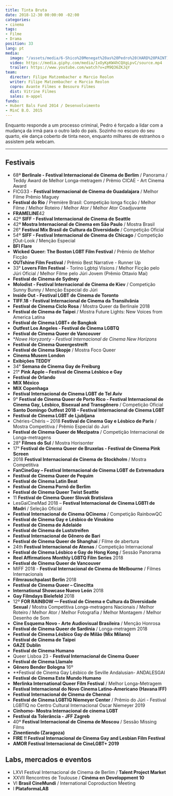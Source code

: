 ```yaml
---
title: Tinta Bruta
date: 2018-12-30 00:00:00 -02:00
categories:
- cinema
tags:
- Filme
- Drama
position: 33
lang: pt
media:
  image: "/assets/media/6-Shico%20Menegat%20as%20Pedro%20(HARD%20PAINT).jpg"
  video: https://media.giphy.com/media/1xOyKpKW4hCQXgLpvC/source.mp4
  trailer: https://www.youtube.com/watch?v=zM9Q36ZKJqY
team:
  director: Filipe Matzembacher e Marcio Reolon
  writer: Filipe Matzembacher e Marcio Reolon
  copro: Avante Filmes e Besouro Filmes
  dist: Vitrine Filmes
  sales: m-appel
funds:
- Hubert Bals Fund 2014 / Desenvolvimento
- MinC B.O. 2015
---
```


Enquanto responde a um processo criminal, Pedro é forçado a lidar com a mudança da irmã para o outro lado do país. Sozinho no escuro do seu quarto, ele dança coberto de tinta neon, enquanto milhares de estranhos o assistem pela webcam.

---

## Festivais
* 68ª **Berlinale - Festival Internacional de Cinema de Berlim** / Panorama / Teddy Award de Melhor Longa-metragem / Prêmio CICAE - Art Cinema Award
* FICG33 - **Festival Internacional de Cinema de Guadalajara** / Melhor Filme Prêmio Maguey
* **Festival do Rio** / Première Brasil: Competição longa ficção / Melhor Filme / Melhor Roteiro / Melhor Ator / Melhor Ator Coadjuvante
* **FRAMELINE**42
* 42º **SIFF - Festival Internacional de Cinema de Seattle**
* 42ª **Mostra Internacional de Cinema em São Paulo** / Mostra Brasil
* 26° **Festival Mix Brasil de Cultura da Diversidade** / Competição Oficial
* 54º **SIFF - Festival Internacional de Cinema de Chicago** / Competição ƒOut-Look / Menção Especial
* **BFI Flare**
* **Wicked Queer: The Boston LGBT Film Festival** / Prêmio de Melhor Ficção
* **OUTshine Film Festival** / Prêmio Best Narrative - Runner Up
* 33° **Lovers Film Festival** - Torino Lgbtqi Visions / Melhor Ficção pelo Júri Oficial / Melhor Filme pelo Júri Jovem (Prêmio Ottavio Mai)
* **Festival de Cinema de Sydney**
* **Molodist - Festival Internacional de Cinema de Kiev** / Competição Sunny Bunny / Menção Especial do Júri
* **Inside Out - Festival LGBT de Cinema de Toronto**
* **TIFF.18 - Festival Internacional de Cinema da Transilvânia**
* **Festival de Cinema Ciclo Rosa** / Mostra Queer da Berlinale 2018
* **Festival de Cinema de Taipei** / Mostra Future Lights: New Voices from America Latina
* **Festival de Cinema LGBT+ de Bangkok**
* **Outfest Los Angeles - Festival de Cinema LGBTQ**
* **Festival de Cinema Queer de Vancouver**
* **Nowe Horyzonty - Festival Internacional de Cinema New Horizons*
* **Festival de Cinema Queergestreift**
* **Festival de Cinema Skopje** / Mostra Foco Queer
* **Cinema Musem London**
* **Exibições TEDDY**
* 34° **Semana de Cinema Gay de Freiburg**
* 21° **Pink Apple – Festival de Cinema Lésbico e Gay**
* **Festival de Orlando**
* **MIX México**
* **MIX Copenhaga**
* **Festival Internacional de Cinema LGBT de Tel Aviv**
* 9° **Festival de Cinema Queer de Porto Rico - Festival Internacional de Cinema Gay, Lésbico, Bisexual and Transgênero** / Competição Oficial
* **Santo Domingo Outfest 2018 – Festival Internacional de Cinema LGBT**
* **Festival de Cinema LGBT de Ljubljana**
* Chéries-Chéris – 2018 **Festival de Cinema Gay e Lésbico de Paris** / Mostra Competitiva / Prêmio Especial do Juri
* **Festival de Cinema Queer de Mezipatra** / Competição Internacional de Longa-metragens
* 28° **Filmes do Sul** / Mostra Horisonter
* 17° **Festival de Cinema Queer de Bruxelas - Festival de Cinema Pink Screen**
* 2018 **Festival Internacional de Cinema de Stockholm** / Mostra Competitiva
* **FanCineGay – Festival Internacional de Cinema LGBT de Extremadura**
* **Festival de Cinema Queer de Pequim**
* **Festival de Cinema Latin Beat**
* **Festival de Cinema Pornô de Berlim**
* **Festival de Cinema Queer Twist Seattle**
* 11 **Festival de Cinema Queer Slovak Bratislava**
* LesGaiCineMad 2018 – **Festival Internacional de Cinema LGBTI de Madri** / Seleção Oficial
* **Festival Internacional de Cinema QCinema** / Competição RainbowQC
* **Festival de Cinema Gay e Lésbico de Vinokino**
* **Festival de Cinema de Adelaide**
* **Festival de Cinema de Luststreifen**
* **Festival Internacional de Gênero de Bari**
* **Festival de Cinema Queer de Shanghai** / Filme de abertura
* 24th **Festival Internacional de Atenas** / Competição Internacional
* **Festival de Cinema Lésbico e Gay de Hong Kong** / Sessão Panorama
* **Reel Affirmations Monthly LGBTQ Film Series** 2018
* **Festival de Cinema Queer de Vancouver**
* MIFF 2018 - **Festival Internacional de Cinema de Melbourne** / Filmes Internacionais
* **Filmrauschpalast Berlin** 2018
* **Festival de Cinema Queer – Cinecitta**
* **International Showcase Nuevo León** 2018
* **Gay Filmdays Bielefeld** 2018
* 12º **FOR RAINBOW — Festival de Cinema e Cultura da Diversidade Sexual** / Mostra Competitiva Longa-metragens Nacionais / Melhor Roteiro / Melhor Ator / Melhor Fotografia / Melhor Montagem / Melhor Desenho de Som
* **Cine Esquema Novo - Arte Audiovisual Brasileira** / Menção Honrosa
* **Festival de Cinema Queer de Sardinia** / Longa-metragem 2018
* **Festival de Cinema Lésbico Gay de Milão (Mix Milano)**
* **Festival de Cinema de Taipei**
* **GAZE Dublin**
* **Festival de Cinema Humano**
* Queer Lisboa 23 - **Festival Internacional de Cinema Queer**
* **Festival de Cinema Llamale**
* **Gênero Bender Bologna** 16º
* **Festival de Cinema Gay Lésbico de Seville Andalusian- ANDALESGAI 
* **Festival de Cinema Este Mundo Humano**
* **Merlinka International Queer Film Festival** / Melhor Longa-Metragem
* **Festival Internacional do Novo Cinema Latino-Americano (Havana IFF)**
* **Festival Internacional de Cinema de Chennai**
* **Festival de Cinema LGBTIQ Niemeyer Center** / Prêmio do Júri - Festival LGBTIQ no Centro Cultural Internacional Oscar Niemeyer 2019
* **Cinhomo- Mostra Internacional de cinema LGBT**
* **Festival da Tolerância - JFF Zagreb**
* 40º **Festival Internacional de Cinema de Moscou** / Sessão Missing Films
* **Zinentiendo (Zaragoza)**
* **FIRE !! Festival Internacional de Cinema Gay and Lesbian Film Festival**
* **AMOR Festival Internacional de CineLGBT+ 2019**

## Labs, mercados e eventos
* LXVI Festival Internacional de Cinema de Berlim / **Talent Project Market**
* XXVII Rencontres de Toulouse / **Cinéma en Developpment 10**
* VI **Brasil CineMundi** / International Coproduction Meeting
* I **PlataformaLAB**

